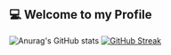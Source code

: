 ## :computer: Welcome to my Profile

![Anurag's GitHub stats](https://github-readme-stats.vercel.app/api?username=himelsu007&show_icons=true&theme=dark)
[![GitHub Streak](https://github-readme-streak-stats.herokuapp.com?user=Himelsu007&theme=dark)](https://git.io/streak-stats)


